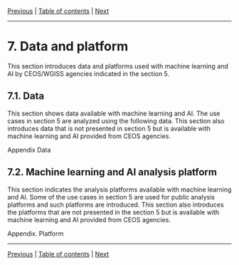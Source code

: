 [Previous](use-cases-at-WGISS.md) | [Table of contents](README.md) | [Next](conclusion.md)

***

# 7. Data and platform
This section introduces data and platforms used with machine learning and AI by CEOS/WGISS agencies indicated in the section 5.

## 7.1. Data
This section shows data available with machine learning and AI.
The use cases in section 5 are analyzed using the following data.
This section also introduces data that is not presented in section 5 but is available with machine learning and AI provided from CEOS agencies.

Appendix Data

## 7.2. Machine learning and AI analysis platform
This section indicates the analysis platforms available with machine learning and AI.
Some of the use cases in section 5 are used for public analysis platforms and such platforms are introduced.
This section also introduces the platforms that are not presented in the section 5 but is available with machine learning and AI provided from CEOS agencies.

Appendix. Platform

***
[Previous](use-cases-at-WGISS.md) | [Table of contents](README.md) | [Next](conclusion.md)

